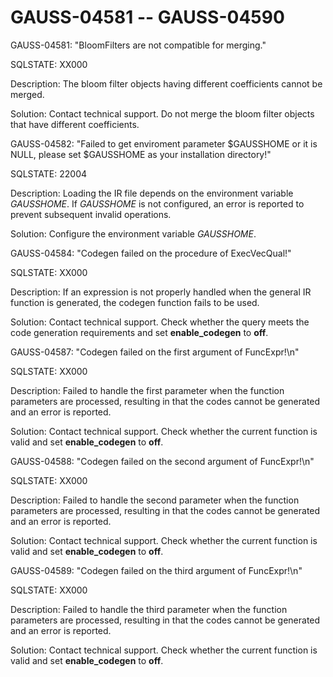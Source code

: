 # GAUSS-04581 -- GAUSS-04590<a name="EN-US_TOPIC_0302073459"></a>

GAUSS-04581: "BloomFilters are not compatible for merging."

SQLSTATE: XX000

Description: The bloom filter objects having different coefficients cannot be merged.

Solution: Contact technical support. Do not merge the bloom filter objects that have different coefficients.

GAUSS-04582: "Failed to get enviroment parameter $GAUSSHOME or it is NULL, please set $GAUSSHOME as your installation directory!"

SQLSTATE: 22004

Description: Loading the IR file depends on the environment variable  _GAUSSHOME_. If  _GAUSSHOME_  is not configured, an error is reported to prevent subsequent invalid operations.

Solution: Configure the environment variable  _GAUSSHOME_.

GAUSS-04584: "Codegen failed on the procedure of ExecVecQual!"

SQLSTATE: XX000

Description: If an expression is not properly handled when the general IR function is generated, the codegen function fails to be used.

Solution: Contact technical support. Check whether the query meets the code generation requirements and set  **enable\_codegen**  to  **off**.

GAUSS-04587: "Codegen failed on the first argument of FuncExpr!\\n"

SQLSTATE: XX000

Description: Failed to handle the first parameter when the function parameters are processed, resulting in that the codes cannot be generated and an error is reported.

Solution: Contact technical support. Check whether the current function is valid and set  **enable\_codegen**  to  **off**.

GAUSS-04588: "Codegen failed on the second argument of FuncExpr!\\n"

SQLSTATE: XX000

Description: Failed to handle the second parameter when the function parameters are processed, resulting in that the codes cannot be generated and an error is reported.

Solution: Contact technical support. Check whether the current function is valid and set  **enable\_codegen**  to  **off**.

GAUSS-04589: "Codegen failed on the third argument of FuncExpr!\\n"

SQLSTATE: XX000

Description: Failed to handle the third parameter when the function parameters are processed, resulting in that the codes cannot be generated and an error is reported.

Solution: Contact technical support. Check whether the current function is valid and set  **enable\_codegen**  to  **off**.

